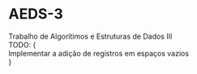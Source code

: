 # AEDS-3
Trabalho de Algorítimos e Estruturas de Dados III
</br>TODO: {
</br>Implementar a adição de registros em espaços vazios
</br>}
